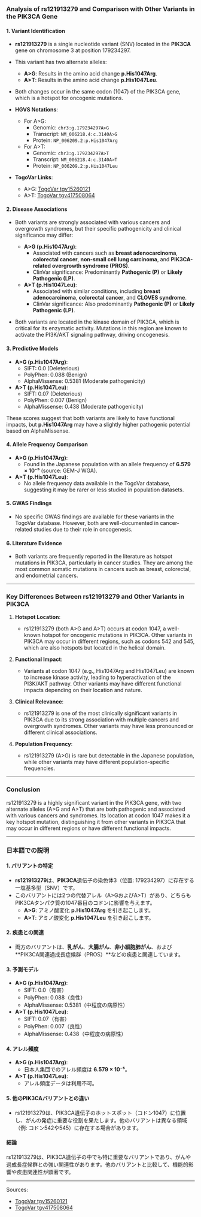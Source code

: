 ### Analysis of rs121913279 and Comparison with Other Variants in the PIK3CA Gene

#### 1. **Variant Identification**
   - **rs121913279** is a single nucleotide variant (SNV) located in the **PIK3CA** gene on chromosome 3 at position 179234297.
   - This variant has two alternate alleles:
     - **A>G**: Results in the amino acid change **p.His1047Arg**.
     - **A>T**: Results in the amino acid change **p.His1047Leu**.
   - Both changes occur in the same codon (1047) of the PIK3CA gene, which is a hotspot for oncogenic mutations.

   - **HGVS Notations**:
     - For A>G:
       - Genomic: `chr3:g.179234297A>G`
       - Transcript: `NM_006218.4:c.3140A>G`
       - Protein: `NP_006209.2:p.His1047Arg`
     - For A>T:
       - Genomic: `chr3:g.179234297A>T`
       - Transcript: `NM_006218.4:c.3140A>T`
       - Protein: `NP_006209.2:p.His1047Leu`

   - **TogoVar Links**:
     - A>G: [TogoVar tgv15260121](https://togovar.org/variant/tgv15260121)
     - A>T: [TogoVar tgv417508064](https://togovar.org/variant/tgv417508064)

#### 2. **Disease Associations**
   - Both variants are strongly associated with various cancers and overgrowth syndromes, but their specific pathogenicity and clinical significance may differ:
     - **A>G (p.His1047Arg)**:
       - Associated with cancers such as **breast adenocarcinoma**, **colorectal cancer**, **non-small cell lung carcinoma**, and **PIK3CA-related overgrowth syndrome (PROS)**.
       - ClinVar significance: Predominantly **Pathogenic (P)** or **Likely Pathogenic (LP)**.
     - **A>T (p.His1047Leu)**:
       - Associated with similar conditions, including **breast adenocarcinoma**, **colorectal cancer**, and **CLOVES syndrome**.
       - ClinVar significance: Also predominantly **Pathogenic (P)** or **Likely Pathogenic (LP)**.

   - Both variants are located in the kinase domain of PIK3CA, which is critical for its enzymatic activity. Mutations in this region are known to activate the PI3K/AKT signaling pathway, driving oncogenesis.

#### 3. **Predictive Models**
   - **A>G (p.His1047Arg)**:
     - SIFT: 0.0 (Deleterious)
     - PolyPhen: 0.088 (Benign)
     - AlphaMissense: 0.5381 (Moderate pathogenicity)
   - **A>T (p.His1047Leu)**:
     - SIFT: 0.07 (Deleterious)
     - PolyPhen: 0.007 (Benign)
     - AlphaMissense: 0.438 (Moderate pathogenicity)

   These scores suggest that both variants are likely to have functional impacts, but **p.His1047Arg** may have a slightly higher pathogenic potential based on AlphaMissense.

#### 4. **Allele Frequency Comparison**
   - **A>G (p.His1047Arg)**:
     - Found in the Japanese population with an allele frequency of **6.579 × 10⁻⁵** (source: GEM-J WGA).
   - **A>T (p.His1047Leu)**:
     - No allele frequency data available in the TogoVar database, suggesting it may be rarer or less studied in population datasets.

#### 5. **GWAS Findings**
   - No specific GWAS findings are available for these variants in the TogoVar database. However, both are well-documented in cancer-related studies due to their role in oncogenesis.

#### 6. **Literature Evidence**
   - Both variants are frequently reported in the literature as hotspot mutations in PIK3CA, particularly in cancer studies. They are among the most common somatic mutations in cancers such as breast, colorectal, and endometrial cancers.

---

### Key Differences Between rs121913279 and Other Variants in PIK3CA
1. **Hotspot Location**:
   - rs121913279 (both A>G and A>T) occurs at codon 1047, a well-known hotspot for oncogenic mutations in PIK3CA. Other variants in PIK3CA may occur in different regions, such as codons 542 and 545, which are also hotspots but located in the helical domain.

2. **Functional Impact**:
   - Variants at codon 1047 (e.g., His1047Arg and His1047Leu) are known to increase kinase activity, leading to hyperactivation of the PI3K/AKT pathway. Other variants may have different functional impacts depending on their location and nature.

3. **Clinical Relevance**:
   - rs121913279 is one of the most clinically significant variants in PIK3CA due to its strong association with multiple cancers and overgrowth syndromes. Other variants may have less pronounced or different clinical associations.

4. **Population Frequency**:
   - rs121913279 (A>G) is rare but detectable in the Japanese population, while other variants may have different population-specific frequencies.

---

### Conclusion
rs121913279 is a highly significant variant in the PIK3CA gene, with two alternate alleles (A>G and A>T) that are both pathogenic and associated with various cancers and syndromes. Its location at codon 1047 makes it a key hotspot mutation, distinguishing it from other variants in PIK3CA that may occur in different regions or have different functional impacts.

---

### 日本語での説明

#### 1. **バリアントの特定**
- **rs121913279**は、**PIK3CA**遺伝子の染色体3（位置: 179234297）に存在する一塩基多型（SNV）です。
- このバリアントには2つの代替アレル（A>GおよびA>T）があり、どちらもPIK3CAタンパク質の1047番目のコドンに影響を与えます。
  - **A>G**: アミノ酸変化 **p.His1047Arg** を引き起こします。
  - **A>T**: アミノ酸変化 **p.His1047Leu** を引き起こします。

#### 2. **疾患との関連**
- 両方のバリアントは、**乳がん**、**大腸がん**、**非小細胞肺がん**、および**PIK3CA関連過成長症候群（PROS）**などの疾患と関連しています。

#### 3. **予測モデル**
- **A>G (p.His1047Arg)**:
  - SIFT: 0.0（有害）
  - PolyPhen: 0.088（良性）
  - AlphaMissense: 0.5381（中程度の病原性）
- **A>T (p.His1047Leu)**:
  - SIFT: 0.07（有害）
  - PolyPhen: 0.007（良性）
  - AlphaMissense: 0.438（中程度の病原性）

#### 4. **アレル頻度**
- **A>G (p.His1047Arg)**:
  - 日本人集団でのアレル頻度は **6.579 × 10⁻⁵**。
- **A>T (p.His1047Leu)**:
  - アレル頻度データは利用不可。

#### 5. **他のPIK3CAバリアントとの違い**
- rs121913279は、PIK3CA遺伝子のホットスポット（コドン1047）に位置し、がんの発症に重要な役割を果たします。他のバリアントは異なる領域（例: コドン542や545）に存在する場合があります。

#### 結論
rs121913279は、PIK3CA遺伝子の中でも特に重要なバリアントであり、がんや過成長症候群との強い関連性があります。他のバリアントと比較して、機能的影響や疾患関連性が顕著です。

--- 
Sources:
- [TogoVar tgv15260121](https://togovar.org/variant/tgv15260121)
- [TogoVar tgv417508064](https://togovar.org/variant/tgv417508064)